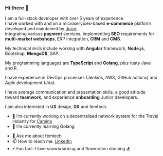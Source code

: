 ### Hi there 👋  

I am a full-stack developer with over 5 years of experience.  
I have worked with and on a microservices-based **e-commerce** platform developed and maintained by [Juice](https://www.juice.com.hr/),  
integrating various **payment** services, implementing **SEO** requirements for **multi-market webshops**, ERP integration, **CRM** and **CMS**.  

My technical skills include working with **Angular** framework, **Node.js**, Bootstrap, **MongoDB**, SAP...

My programming languages are **TypeScript** and **Golang**, plus rusty Java and R.     

I have experience in DevOps processes (Jenkins, AWS, GitHub actions) and Agile development (Jira).

I have average communication and presentation skills, a good attitude toward **teamwork**, and experience **onboarding** Junior developers. 

I am also interested in **UX** design, **DX** and femtech.

- 🔭 I’m currently working on a decentralised network system for the Travel Industry for [Camino](https://camino.network/)  
- 🌱 I’m currently learning Golang
<!--  👯 I’m looking to collaborate on 
- 🤔 I’m looking for help with SEO -->
- 💬 Ask me about femtech
- 📫 How to reach me: [LinkedIn](https://www.linkedin.com/in/vjera-turk/)
- ⚡ Fun fact: I love snowboarding and flowmotion dancing 🏂

<!---
## My projects per categories

### Distributed systems
- BMO
- Megamerger
- Camino project

### Machine learning and Big Data analysis   
- Linear Regression
- K-mean
- Master's theme

### Embaded systems
- SMS light 
- Moving Compass

## UX
- Menu research
-->
